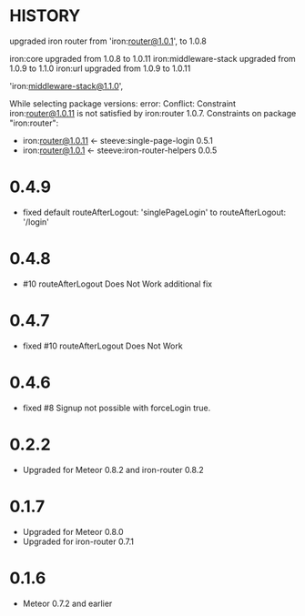 HISTORY
========

upgraded iron router from 'iron:router@1.0.1', to 1.0.8

iron:core              upgraded from 1.0.8 to 1.0.11
iron:middleware-stack  upgraded from 1.0.9 to 1.1.0
iron:url               upgraded from 1.0.9 to 1.0.11

'iron:middleware-stack@1.1.0',

While selecting package versions:
   error: Conflict: Constraint iron:router@1.0.11 is not satisfied by iron:router 1.0.7.
   Constraints on package "iron:router":
   * iron:router@1.0.11 <- steeve:single-page-login 0.5.1
   * iron:router@1.0.1 <- steeve:iron-router-helpers 0.0.5



0.4.9
=====
* fixed default routeAfterLogout: 'singlePageLogin' to routeAfterLogout: '/login'

0.4.8
======
* #10 routeAfterLogout Does Not Work additional fix

0.4.7
======
* fixed #10 routeAfterLogout Does Not Work

0.4.6
======
* fixed #8 Signup not possible with forceLogin true.

0.2.2
======
* Upgraded for Meteor 0.8.2 and iron-router 0.8.2

0.1.7
======
* Upgraded for Meteor 0.8.0
* Upgraded for iron-router 0.7.1

0.1.6
======
* Meteor 0.7.2 and earlier
